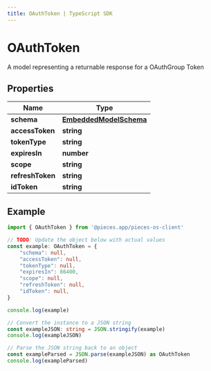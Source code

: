 ```yaml
---
title: OAuthToken | TypeScript SDK
---
```



# OAuthToken

A model representing a returnable response for a OAuthGroup Token

## Properties

Name | Type
------------ | -------------
**schema** | [**EmbeddedModelSchema**](EmbeddedModelSchema)
**accessToken** | **string**
**tokenType** | **string**
**expiresIn** | **number**
**scope** | **string**
**refreshToken** | **string**
**idToken** | **string**

## Example

```typescript
import { OAuthToken } from '@pieces.app/pieces-os-client'

// TODO: Update the object below with actual values
const example: OAuthToken = {
    "schema": null,
    "accessToken": null,
    "tokenType": null,
    "expiresIn": 86400,
    "scope": null,
    "refreshToken": null,
    "idToken": null,
}

console.log(example)

// Convert the instance to a JSON string
const exampleJSON: string = JSON.stringify(example)
console.log(exampleJSON)

// Parse the JSON string back to an object
const exampleParsed = JSON.parse(exampleJSON) as OAuthToken
console.log(exampleParsed)
```


